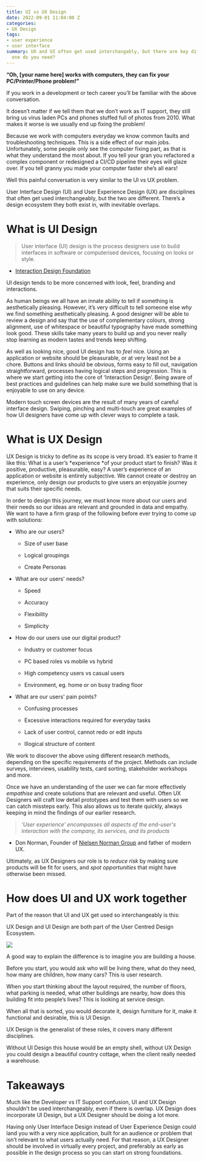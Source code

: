```yaml
---
title: UI vs UX Design
date: 2022-09-01 11:04:00 Z
categories:
- UX Design
tags:
- user experience
- user interface
summary: UX and UI often get used interchangably, but there are key differences. Which
  one do you need?
---
```


**“Oh, \[your name here\] works with computers, they can fix your PC/Printer/Phone problem!”**

If you work in a development or tech career you’ll be familiar with the above conversation.

It doesn’t matter if we tell them that we don’t work as IT support, they still bring us virus laden PCs and phones stuffed full of photos from 2010. What makes it worse is we usually end up fixing the problem!

Because we work with computers everyday we know common faults and troubleshooting techniques. This is a side effect of our main jobs. Unfortunately, some people only see the computer fixing part, as that is what they understand the most about. If you tell your gran you refactored a complex component or redesigned a CI/CD pipeline their eyes will glaze over. If you tell granny you made your computer faster she’s all ears!

Well this painful conversation is very similar to the UI vs UX problem.

User Interface Design (UI) and User Experience Design (UX) are disciplines that often get used interchangeably, but the two are different. There’s a design ecosystem they both exist in, with inevitable overlaps.

# What is UI Design

> User interface (UI) design is the process designers use to build interfaces in software or computerised devices, focusing on looks or style.

* [Interaction Design Foundation](https://www.interaction-design.org/literature/topics/ui-design)

UI design tends to be more concerned with look, feel, branding and interactions.

As human beings we all have an innate ability to tell if something is aesthetically pleasing. However, it’s very difficult to tell someone else *why* we find something aesthetically pleasing. A good designer will be able to review a design and say that the use of complementary colours, strong alignment, use of whitespace or beautiful typography have made something look good. These skills take many years to build up and you never really stop learning as modern tastes and trends keep shifting.

As well as looking nice, good UI design has to *feel* nice. Using an application or website should be pleasurable, or at very least not be a chore. Buttons and links should be obvious, forms easy to fill out, navigation straightforward, processes having logical steps and progression. This is where we start getting into the core of ‘Interaction Design’. Being aware of best practices and guidelines can help make sure we build something that is enjoyable to use on any device.

Modern touch screen devices are the result of many years of careful interface design. Swiping, pinching and multi-touch are great examples of how UI designers have come up with clever ways to complete a task.

# What is UX Design

UX Design is tricky to define as its scope is very broad. It’s easier to frame it like this: What is a user’s *experience *of your product start to finish? Was it positive, productive, pleasurable, easy? A user’s experience of an application or website is entirely subjective. We cannot create or destroy an experience, only design our products to give users an enjoyable journey that suits their specific needs.

In order to design this journey, we must know more about our users and their needs so our ideas are relevant and grounded in data and empathy. We want to have a firm grasp of the following before ever trying to come up with solutions:

* Who are our users?

  * Size of user base

  * Logical groupings

  * Create Personas

* What are our users' needs?

  * Speed

  * Accuracy

  * Flexibility

  * Simplicity

* How do our users use our digital product?

  * Industry or customer focus

  * PC based roles vs mobile vs hybrid

  * High competency users vs casual users

  * Environment, eg. home or on busy trading floor

* What are our users' pain points?

  * Confusing processes

  * Excessive interactions required for everyday tasks

  * Lack of user control, cannot redo or edit inputs

  * Illogical structure of content

We work to discover the above using different research methods, depending on the specific requirements of the project. Methods can include surveys, interviews, usability tests, card sorting, stakeholder workshops and more.

Once we have an understanding of the user we can far more effectively *empathise* and create solutions that are relevant and useful. Often UX Designers will craft low detail prototypes and test them with users so we can catch missteps early. This also allows us to iterate quickly, always keeping in mind the findings of our earlier research.

> *‘User experience’ encompasses all aspects of the end-user's interaction with the company, its services, and its products*

* Don Norman, Founder of [Nielsen Norman Group](https://www.nngroup.com/articles/definition-user-experience/) and father of modern UX.

Ultimately, as UX Designers our role is to *reduce risk* by making sure products will be fit for users, and *spot opportunities* that might have otherwise been missed.

# How does UI and UX work together

Part of the reason that UI and UX get used so interchangeably is this:

UX Design and UI Design are both part of the User Centred Design Ecosystem.

![](https://lh4.googleusercontent.com/2GiGAe2FvmOPjJFzNgGYmzLBddFZCPNN27G_qzVOCkbTQgLHje2Tsn4ysvFlqteEVCJFNK980yPtq9lVU6dJQ-xXQo76FWlcQgjsoFF-VN5WB5nxN_3Rb0XZ11oo_9m0ayT76ZyHNKysgQYfKkTCbRg)

A good way to explain the difference is to imagine you are building a house.

Before you start, you would ask who will be living there, what do they need, how many are children, how many cars? This is user research.

When you start thinking about the layout required, the number of floors, what parking is needed, what other buildings are nearby, how does this building fit into people’s lives? This is looking at service design.

When all that is sorted, you would decorate it, design furniture for it, make it functional and desirable, this is UI Design.

UX Design is the generalist of these roles, it covers many different disciplines.

Without UI Design this house would be an empty shell, without UX Design you could design a beautiful country cottage, when the client really needed a warehouse.

# Takeaways

Much like the Developer vs IT Support confusion, UI and UX Design shouldn’t be used interchangeably, even if there is overlap. UX Design does incorporate UI Design, but a UX Designer should be doing a lot more.

Having only User Interface Design instead of User Experience Design could land you with a very nice application, built for an audience or problem that isn’t relevant to what users actually need. For that reason, a UX Designer should be involved in virtually every project, and preferably as early as possible in the design process so you can start on strong foundations.